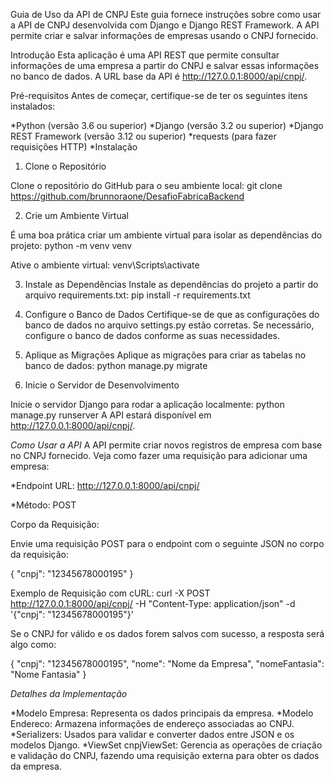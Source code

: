 Guia de Uso da API de CNPJ
Este guia fornece instruções sobre como usar a API de CNPJ desenvolvida com Django e Django REST Framework. A API permite criar e salvar informações de empresas usando o CNPJ fornecido.

Introdução
Esta aplicação é uma API REST que permite consultar informações de uma empresa a partir do CNPJ e salvar essas informações no banco de dados. A URL base da API é http://127.0.0.1:8000/api/cnpj/.

Pré-requisitos
Antes de começar, certifique-se de ter os seguintes itens instalados:

*Python (versão 3.6 ou superior)
*Django (versão 3.2 ou superior)
*Django REST Framework (versão 3.12 ou superior)
*requests (para fazer requisições HTTP)
*Instalação

1. Clone o Repositório

Clone o repositório do GitHub para o seu ambiente local:
 git clone https://github.com/brunnoraone/DesafioFabricaBackend

2. Crie um Ambiente Virtual

É uma boa prática criar um ambiente virtual para isolar as dependências do projeto:
python -m venv venv

Ative o ambiente virtual:
venv\Scripts\activate

3. Instale as Dependências
   Instale as dependências do projeto a partir do arquivo requirements.txt:
pip install -r requirements.txt

4. Configure o Banco de Dados
Certifique-se de que as configurações do banco de dados no arquivo settings.py estão corretas. Se necessário, configure o banco de dados conforme as suas necessidades.

5. Aplique as Migrações
Aplique as migrações para criar as tabelas no banco de dados:
python manage.py migrate

6. Inicie o Servidor de Desenvolvimento

Inicie o servidor Django para rodar a aplicação localmente:
python manage.py runserver
A API estará disponível em http://127.0.0.1:8000/api/cnpj/.

*Como Usar a API*
A API permite criar novos registros de empresa com base no CNPJ fornecido. Veja como fazer uma requisição para adicionar uma empresa:

*Endpoint
URL: http://127.0.0.1:8000/api/cnpj/

*Método: POST

Corpo da Requisição:

Envie uma requisição POST para o endpoint com o seguinte JSON no corpo da requisição:

{
    "cnpj": "12345678000195"
}

Exemplo de Requisição com cURL:
curl -X POST http://127.0.0.1:8000/api/cnpj/ -H "Content-Type: application/json" -d '{"cnpj": "12345678000195"}'

Se o CNPJ for válido e os dados forem salvos com sucesso, a resposta será algo como:

{
    "cnpj": "12345678000195",
    "nome": "Nome da Empresa",
    "nomeFantasia": "Nome Fantasia"
}

*Detalhes da Implementação*

*Modelo Empresa: Representa os dados principais da empresa.
*Modelo Endereco: Armazena informações de endereço associadas ao CNPJ.
*Serializers: Usados para validar e converter dados entre JSON e os modelos Django.
*ViewSet cnpjViewSet: Gerencia as operações de criação e validação do CNPJ, fazendo uma requisição externa para obter os dados da empresa.
